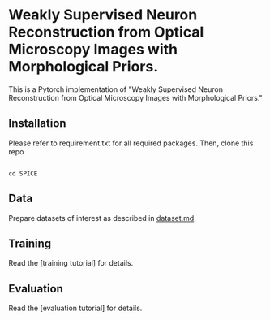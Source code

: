 # Weakly Supervised Neuron Reconstruction from Optical Microscopy Images with Morphological Priors.
This is a Pytorch implementation of "Weakly Supervised Neuron Reconstruction from Optical Microscopy Images with Morphological Priors."

## Installation
Please refer to requirement.txt for all required packages.
Then, clone this repo
```

cd SPICE
```

## Data
Prepare datasets of interest as described in [dataset.md]().

## Training
Read the [training tutorial] for details.

## Evaluation
Read the [evaluation tutorial] for details.
